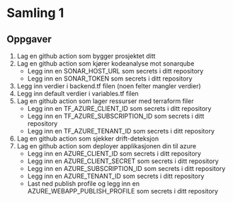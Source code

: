 # Samling 1

## Oppgaver
1. Lag en github action som bygger prosjektet ditt
2. Lag en github action som kjører kodeanalyse mot sonarqube
   - Legg inn en SONAR_HOST_URL som secrets i ditt repository 
   - Legg inn en SONAR_TOKEN som secrets i ditt repository
3. Legg inn verdier i backend.tf filen (noen felter mangler verdier)
4. Legg inn default verdier i variables.tf filen
4. Lag en github action som lager ressurser med terraform filer
   - Legg inn en TF_AZURE_CLIENT_ID som secrets i ditt repository
   - Legg inn en TF_AZURE_SUBSCRIPTION_ID som secrets i ditt repository
   - Legg inn en TF_AZURE_TENANT_ID som secrets i ditt repository
5. Lag en github action som sjekker drift-deteksjon
6. Lag en github action som deployer applikasjonen din til azure
   - Legg inn en AZURE_CLIENT_ID som secrets i ditt repository
   - Legg inn en AZURE_CLIENT_SECRET som secrets i ditt repository
   - Legg inn en AZURE_SUBSCRIPTION_ID som secrets i ditt repository
   - Legg inn en AZURE_TENANT_ID som secrets i ditt repository
   - Last ned publish profile og legg inn en AZURE_WEBAPP_PUBLISH_PROFILE som secrets i ditt repository
